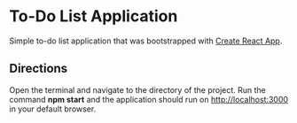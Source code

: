 # To-Do List Application

Simple to-do list application that was bootstrapped with [Create React App](https://github.com/facebook/create-react-app).

## Directions

Open the terminal and navigate to the directory of the project. 
Run the command **npm start** and the application should run on [http://localhost:3000](http://localhost:3000) in your default browser.